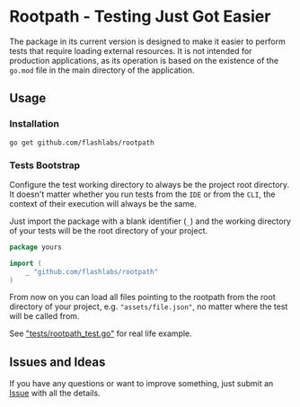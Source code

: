 # Rootpath - Testing Just Got Easier

The package in its current version is designed to make it easier to perform tests
that require loading external resources. It is not intended for production applications,
as its operation is based on the existence of the `go.mod` file in the main directory of the application.

## Usage

### Installation

```shell
go get github.com/flashlabs/rootpath
```

### Tests Bootstrap

Configure the test working directory to always be the project root directory. It doesn't matter whether you run tests
from the `IDE` or from the `CLI`, the context of their execution will always be the same.

Just import the package with a blank identifier (`_`) and the working directory of your tests 
will be the root directory of your project.

```go
package yours

import (
    _ "github.com/flashlabs/rootpath"
)
```

From now on you can load all files pointing to the rootpath from the root directory of your project, 
e.g. `"assets/file.json"`, no matter where the test will be called from.

See ["tests/rootpath_test.go"](https://github.com/flashlabs/rootpath/blob/main/tests/rootpath_test.go) for real life example.

## Issues and Ideas

If you have any questions or want to improve something, just submit 
an [Issue](https://github.com/flashlabs/rootpath/issues) with all the details.
